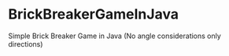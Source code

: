 # BrickBreakerGameInJava
Simple Brick Breaker Game in Java (No angle considerations only directions)
